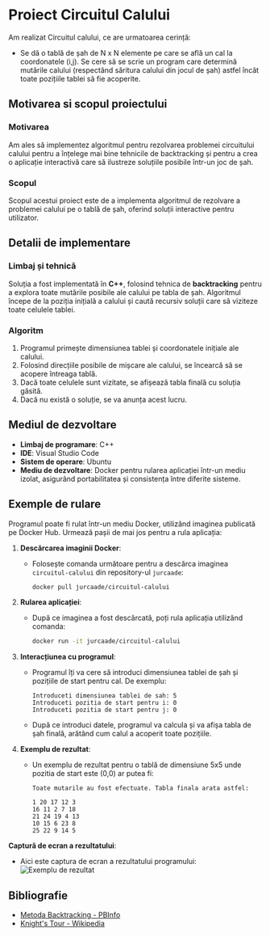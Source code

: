 # Proiect Circuitul Calului
Am realizat Circuitul calului, ce are urmatoarea cerință:
- Se dă o tablă de șah de N x N elemente pe care se află un cal la
coordonatele (i,j). Se cere să se scrie un program care determină mutările calului
(respectând săritura calului din jocul de șah) astfel încât toate pozițiile tablei să
fie acoperite.

## Motivarea si scopul proiectului
### Motivarea
Am ales să implementez algoritmul pentru rezolvarea problemei circuitului calului pentru a înțelege mai bine tehnicile de backtracking și pentru a crea o aplicație interactivă care să ilustreze soluțiile posibile într-un joc de șah.
### Scopul
Scopul acestui proiect este de a implementa algoritmul de rezolvare a problemei calului pe o tablă de șah, oferind soluții interactive pentru utilizator.

## Detalii de implementare
### Limbaj și tehnică
Soluția a fost implementată în **C++**, folosind tehnica de **backtracking** pentru a explora toate mutările posibile ale calului pe tabla de șah. Algoritmul începe de la poziția inițială a calului și caută recursiv soluții care să viziteze toate celulele tablei.
### Algoritm
1. Programul primește dimensiunea tablei și coordonatele inițiale ale calului.
2. Folosind direcțiile posibile de mișcare ale calului, se încearcă să se acopere întreaga tablă.
3. Dacă toate celulele sunt vizitate, se afișează tabla finală cu soluția găsită.
4. Dacă nu există o soluție, se va anunța acest lucru.

## Mediul de dezvoltare
- **Limbaj de programare**: C++
- **IDE**: Visual Studio Code
- **Sistem de operare**: Ubuntu
- **Mediu de dezvoltare**: Docker pentru rularea aplicației într-un mediu izolat, asigurând portabilitatea și consistența între diferite sisteme.

## Exemple de rulare
Programul poate fi rulat într-un mediu Docker, utilizând imaginea publicată pe Docker Hub. Urmează pașii de mai jos pentru a rula aplicația:

1. **Descărcarea imaginii Docker**:
   - Folosește comanda următoare pentru a descărca imaginea `circuitul-calului` din repository-ul `jurcaade`:
     ```bash
     docker pull jurcaade/circuitul-calului
     ```

2. **Rularea aplicației**:
   - După ce imaginea a fost descărcată, poți rula aplicația utilizând comanda:
     ```bash
     docker run -it jurcaade/circuitul-calului
     ```

3. **Interacțiunea cu programul**:
   - Programul îți va cere să introduci dimensiunea tablei de șah și pozițiile de start pentru cal. De exemplu:
     ```
     Introduceti dimensiunea tablei de sah: 5
     Introduceti pozitia de start pentru i: 0
     Introduceti pozitia de start pentru j: 0
     ```
   - După ce introduci datele, programul va calcula și va afișa tabla de șah finală, arătând cum calul a acoperit toate pozițiile.

4. **Exemplu de rezultat**:
   - Un exemplu de rezultat pentru o tablă de dimensiune 5x5 unde pozitia de start este (0,0) ar putea fi:
     ```
     Toate mutarile au fost efectuate. Tabla finala arata astfel:

     1 20 17 12 3
     16 11 2 7 18
     21 24 19 4 13
     10 15 6 23 8
     25 22 9 14 5
     ```
**Captură de ecran a rezultatului**:
   - Aici este captura de ecran a rezultatului programului:
   ![Exemplu de rezultat](imagine/captura-proiect.png)

## Bibliografie
- [Metoda Backtracking - PBInfo](https://www.pbinfo.ro/articole/16597/metoda-backtracking)
- [Knight's Tour - Wikipedia](https://en.wikipedia.org/wiki/Knight%27s_tour)